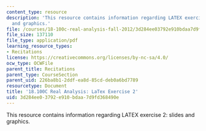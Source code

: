 ```yaml
---
content_type: resource
description: 'This resource contains information regarding LATEX exercise 2: slides
  and graphics.'
file: /courses/18-100c-real-analysis-fall-2012/3d284ee03792e910bdaa7d9fd368490e_MIT18_100CF12_LaTeXExrcs21.pdf
file_size: 137110
file_type: application/pdf
learning_resource_types:
- Recitations
license: https://creativecommons.org/licenses/by-nc-sa/4.0/
ocw_type: OCWFile
parent_title: Recitations
parent_type: CourseSection
parent_uid: 226ba8b1-2ddf-ea8d-85cd-deb0a6bd7789
resourcetype: Document
title: '18.100C Real Analysis: LaTex Exercise 2'
uid: 3d284ee0-3792-e910-bdaa-7d9fd368490e
---
```

This resource contains information regarding LATEX exercise 2: slides and graphics.